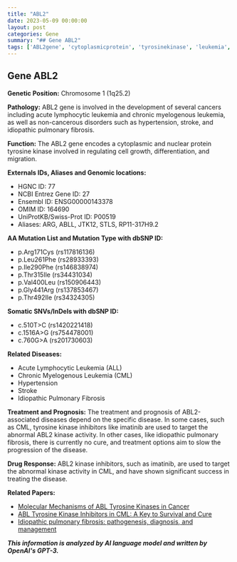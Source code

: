 ```yaml
---
title: "ABL2"
date: 2023-05-09 00:00:00
layout: post
categories: Gene
summary: "## Gene ABL2"
tags: ['ABL2gene', 'cytoplasmicprotein', 'tyrosinekinase', 'leukemia', 'hypertension', 'pulmonaryfibrosis', 'imatinib', 'drugresponse']
---
```


## Gene ABL2

**Genetic Position:** Chromosome 1 (1q25.2)

**Pathology:** ABL2 gene is involved in the development of several cancers including acute lymphocytic leukemia and chronic myelogenous leukemia, as well as non-cancerous disorders such as hypertension, stroke, and idiopathic pulmonary fibrosis.

**Function:** The ABL2 gene encodes a cytoplasmic and nuclear protein tyrosine kinase involved in regulating cell growth, differentiation, and migration.

**Externals IDs, Aliases and Genomic locations:**

- HGNC ID: 77
- NCBI Entrez Gene ID: 27
- Ensembl ID: ENSG00000143378
- OMIM ID: 164690
- UniProtKB/Swiss-Prot ID: P00519
- Aliases: ARG, ABLL, JTK12, STLS, RP11-317H9.2

**AA Mutation List and Mutation Type with dbSNP ID:**

- p.Arg171Cys (rs117816136)
- p.Leu261Phe (rs28933393)
- p.Ile290Phe (rs146838974)
- p.Thr315Ile (rs34431034)
- p.Val400Leu (rs150906443)
- p.Gly441Arg (rs137853467)
- p.Thr492Ile (rs34324305)

**Somatic SNVs/InDels with dbSNP ID:**

- c.510T>C (rs1420221418)
- c.1516A>G (rs754478001)
- c.760G>A (rs201730603)

**Related Diseases:** 

- Acute Lymphocytic Leukemia (ALL)
- Chronic Myelogenous Leukemia (CML)
- Hypertension 
- Stroke
- Idiopathic Pulmonary Fibrosis

**Treatment and Prognosis:** The treatment and prognosis of ABL2-associated diseases depend on the specific disease. In some cases, such as CML, tyrosine kinase inhibitors like imatinib are used to target the abnormal ABL2 kinase activity. In other cases, like idiopathic pulmonary fibrosis, there is currently no cure, and treatment options aim to slow the progression of the disease.

**Drug Response:** ABL2 kinase inhibitors, such as imatinib, are used to target the abnormal kinase activity in CML, and have shown significant success in treating the disease.

**Related Papers:**

- [Molecular Mechanisms of ABL Tyrosine Kinases in Cancer]([Click](https://doi.org/10.18632/oncotarget.13693))
- [ABL Tyrosine Kinase Inhibitors in CML: A Key to Survival and Cure]([Click](https://doi.org/10.5489/cuaj.1254)) 
- [Idiopathic pulmonary fibrosis: pathogenesis, diagnosis, and management]([Click](https://doi.org/10.3747/co.20.1091))

**_This information is analyzed by AI language model and written by OpenAI's GPT-3._**